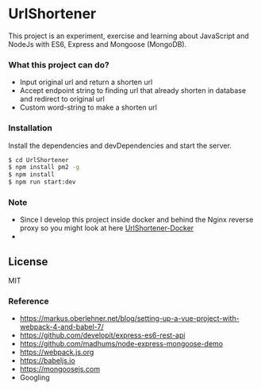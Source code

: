 # UrlShortener

This project is an experiment, exercise and learning about JavaScript and NodeJs with ES6, Express and Mongoose (MongoDB).

### What this project can do?

  - Input original url and return a shorten url
  - Accept endpoint string to finding url that already shorten in database and redirect to original url
  - Custom word-string to make a shorten url

### Installation

Install the dependencies and devDependencies and start the server.

```sh
$ cd UrlShortener
$ npm install pm2 -g
$ npm install
$ npm run start:dev
```

### Note

 - Since I develop this project inside docker and behind the Nginx reverse proxy so you might look at here [UrlShortener-Docker](https://github.com/boynoiz/UrlShortener-Docker)
 - 

License
----

MIT

### Reference
- https://markus.oberlehner.net/blog/setting-up-a-vue-project-with-webpack-4-and-babel-7/
- https://github.com/developit/express-es6-rest-api
- https://github.com/madhums/node-express-mongoose-demo
- https://webpack.js.org
- https://babeljs.io
- https://mongoosejs.com
- Googling
